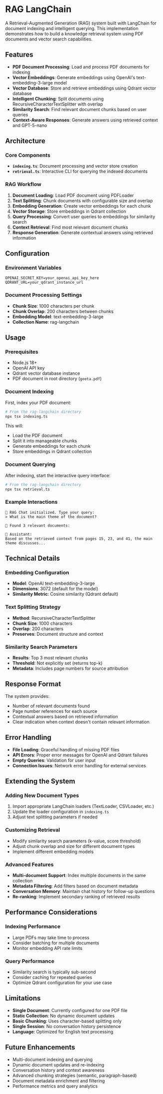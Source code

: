 # RAG LangChain

A Retrieval-Augmented Generation (RAG) system built with LangChain for document indexing and intelligent querying. This implementation demonstrates how to build a knowledge retrieval system using PDF documents and vector search capabilities.

## Features

- **PDF Document Processing**: Load and process PDF documents for indexing
- **Vector Embeddings**: Generate embeddings using OpenAI's text-embedding-3-large model
- **Vector Database**: Store and retrieve embeddings using Qdrant vector database
- **Intelligent Chunking**: Split documents using RecursiveCharacterTextSplitter with overlap
- **Similarity Search**: Find relevant document chunks based on user queries
- **Context-Aware Responses**: Generate answers using retrieved context and GPT-5-nano

## Architecture

### Core Components

- **`indexing.ts`**: Document processing and vector store creation
- **`retrieval.ts`**: Interactive CLI for querying the indexed documents

### RAG Workflow

1. **Document Loading**: Load PDF document using PDFLoader
2. **Text Splitting**: Chunk documents with configurable size and overlap
3. **Embedding Generation**: Create vector embeddings for each chunk
4. **Vector Storage**: Store embeddings in Qdrant collection
5. **Query Processing**: Convert user queries to embeddings for similarity search
6. **Context Retrieval**: Find most relevant document chunks
7. **Response Generation**: Generate contextual answers using retrieved information

## Configuration

### Environment Variables
```env
OPENAI_SECRET_KEY=your_openai_api_key_here
QDRANT_URL=your_qdrant_instance_url
```

### Document Processing Settings
- **Chunk Size**: 1000 characters per chunk
- **Chunk Overlap**: 200 characters between chunks
- **Embedding Model**: text-embedding-3-large
- **Collection Name**: rag-langchain

## Usage

### Prerequisites
- Node.js 18+
- OpenAI API key
- Qdrant vector database instance
- PDF document in root directory (`geeta.pdf`)

### Document Indexing

First, index your PDF document:

```bash
# From the rag-langchain directory
npx tsx indexing.ts
```

This will:
- Load the PDF document
- Split it into manageable chunks
- Generate embeddings for each chunk
- Store embeddings in Qdrant collection

### Document Querying

After indexing, start the interactive query interface:

```bash
# From the rag-langchain directory
npx tsx retrieval.ts
```

### Example Interactions

```
🤖 RAG Chat initialized. Type your query:
> What is the main theme of the document?

📄 Found 3 relevant documents:

🤖 Assistant:
Based on the retrieved context from pages 15, 23, and 41, the main theme discusses...
```

## Technical Details

### Embedding Configuration
- **Model**: OpenAI text-embedding-3-large
- **Dimensions**: 3072 (default for the model)
- **Similarity Metric**: Cosine similarity (Qdrant default)

### Text Splitting Strategy
- **Method**: RecursiveCharacterTextSplitter
- **Chunk Size**: 1000 characters
- **Overlap**: 200 characters
- **Preserves**: Document structure and context

### Similarity Search Parameters
- **Results**: Top 3 most relevant chunks
- **Threshold**: Not explicitly set (returns top-k)
- **Metadata**: Includes page numbers for source attribution

## Response Format

The system provides:
- Number of relevant documents found
- Page number references for each source
- Contextual answers based on retrieved information
- Clear indication when context doesn't contain relevant information

## Error Handling

- **File Loading**: Graceful handling of missing PDF files
- **API Errors**: Proper error messages for OpenAI and Qdrant failures
- **Empty Queries**: Validation for user input
- **Connection Issues**: Network error handling for external services

## Extending the System

### Adding New Document Types
1. Import appropriate LangChain loaders (TextLoader, CSVLoader, etc.)
2. Update the loader configuration in `indexing.ts`
3. Adjust text splitting parameters if needed

### Customizing Retrieval
- Modify similarity search parameters (k-value, score threshold)
- Adjust chunk overlap and size for different document types
- Implement different embedding models

### Advanced Features
- **Multi-document Support**: Index multiple documents in the same collection
- **Metadata Filtering**: Add filters based on document metadata
- **Conversation Memory**: Maintain chat history for follow-up questions
- **Re-ranking**: Implement secondary ranking of retrieved results

## Performance Considerations

### Indexing Performance
- Large PDFs may take time to process
- Consider batching for multiple documents
- Monitor embedding API rate limits

### Query Performance
- Similarity search is typically sub-second
- Consider caching for repeated queries
- Optimize Qdrant configuration for your use case

## Limitations

- **Single Document**: Currently configured for one PDF file
- **Static Collection**: No dynamic document updates
- **Basic Chunking**: Uses character-based splitting only
- **Single Session**: No conversation history persistence
- **Language**: Optimized for English text processing

## Future Enhancements

- Multi-document indexing and querying
- Dynamic document updates and re-indexing
- Conversation history and context awareness
- Advanced chunking strategies (semantic, paragraph-based)
- Document metadata enrichment and filtering
- Performance metrics and query analytics